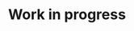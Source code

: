 ---
title: "Work in progress"
type: landing
cms_exclude: true

content:
  filters:
    folders:
      - publication
    kinds:
      - page

design:
  view: compact  # supported: card-grid, list, masonry, table
  columns: '1'

---